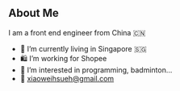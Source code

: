 ## About Me
I am a front end engineer from China 🇨🇳
- 🏢 I’m currently living in Singapore 🇸🇬
- 🛍️ I’m working for Shopee
- 👯 I’m interested in programming, badminton...
- 📧 xiaoweihsueh@gmail.com

